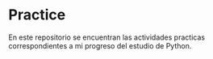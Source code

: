 # Practice
En este repositorio se encuentran las actividades practicas correspondientes a mi progreso del estudio de Python.
